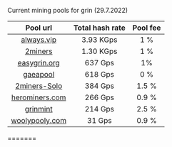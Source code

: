 Current mining pools for grin (29.7.2022)

**Pool url**|  Total hash rate |  Pool fee      
:-----:|:-----:|:-----:|
[always.vip](http://pool.always.vip/) | 3.93 KGps| 1 %
[2miners](https://grin.2miners.com/)| 1.30 KGps| 1 %
[easygrin.org](https://pool.easygrin.org)| 637 Gps | 1%
[gaeapool](https://gaeapool.com/) | 618 Gps | 0 % 
[2miners-Solo](https://solo-grin.2miners.com/) | 384 Gps | 1.5 %
[herominers.com](https://grin.herominers.com/) | 266 Gps | 0.9 % 
[grinmint](https://grinmint.com/) | 214 Gps| 2.5 %
[woolypooly.com](https://woolypooly.com/coin/grin) | 31 Gps | 0.9 %
=======
